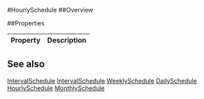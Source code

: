 #HourlySchedule
##Overview



##Properties
<table class="table table-condensed table-bordered">
    <thead>
<tr>
<th>Property</th>
<th>Description</th>
</tr>
</thead>
<tbody>
</tbody></table>



## See also

[IntervalSchedule](IntervalSchedule.html)
[IntervalSchedule](/docs/#IntervalSchedule.html)
[WeeklySchedule](/docs/#WeeklySchedule.html)
[DailySchedule](/docs/#DailySchedule.html)
[HourlySchedule](/docs/#HourlySchedule.html)
[MonthlySchedule](/docs/#MonthlySchedule.html)